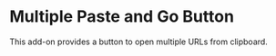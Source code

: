 # Multiple Paste and Go Button

This add-on provides a button to open multiple URLs from clipboard.
